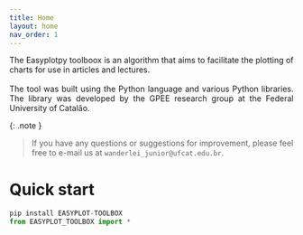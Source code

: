 ```yaml
---
title: Home
layout: home
nav_order: 1
---
```


<p align = "justify">The Easyplotpy toolboox is an algorithm that aims to facilitate the plotting of charts for use in articles and lectures.
<br><br>
The tool was built using the Python language and various Python libraries. The library was developed by the GPEE research group at the Federal University of Catalão. 
</p>

{: .note }
>If you have any questions or suggestions for improvement, please feel free to e-mail us at ```wanderlei_junior@ufcat.edu.br```.

<h1>Quick start</h1>

```python
pip install EASYPLOT-TOOLBOX
from EASYPLOT_TOOLBOX import *
```